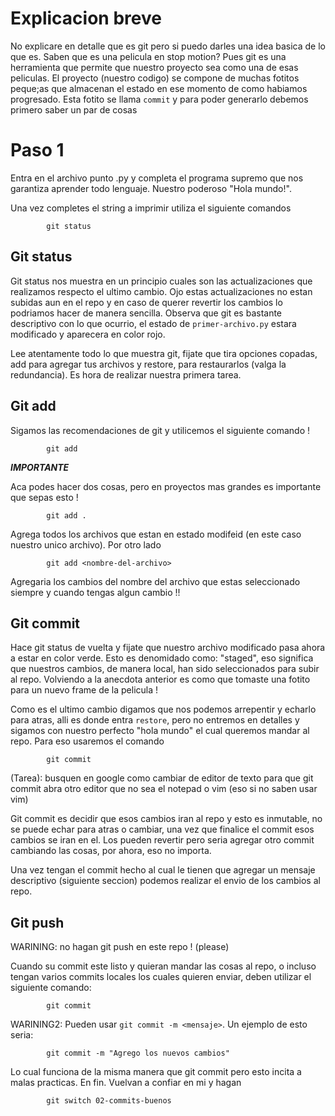 # Explicacion breve

No explicare en detalle que es git pero si puedo darles una idea basica de lo que es. Saben que es una pelicula en stop motion? Pues git es una herramienta que permite que nuestro proyecto sea como una de esas peliculas. El proyecto (nuestro codigo) se compone de muchas fotitos peque;as que almacenan el estado en ese momento de como habiamos progresado. Esta fotito se llama `commit` y para poder generarlo debemos primero saber un par de cosas 

# Paso 1 

Entra en el archivo punto .py y completa el programa supremo que nos garantiza aprender todo lenguaje. Nuestro poderoso "Hola mundo!". 

Una vez completes el string a imprimir utiliza el siguiente comandos 

            git status

## Git status

Git status nos muestra en un principio cuales son las actualizaciones que realizamos respecto el ultimo cambio. Ojo estas actualizaciones no estan subidas aun en el repo y en caso de querer revertir los cambios lo podriamos hacer de manera sencilla. Observa que git es bastante descriptivo con lo que ocurrio, el estado de `primer-archivo.py` estara modificado y aparecera en color rojo.

Lee atentamente todo lo que muestra git, fijate que tira opciones copadas, add para agregar tus archivos y restore, para restaurarlos (valga la redundancia). Es hora de realizar nuestra primera tarea. 

## Git add 

Sigamos las recomendaciones de git y utilicemos el siguiente comando ! 

            git add 

***IMPORTANTE***

Aca podes hacer dos cosas, pero en proyectos mas grandes es importante que sepas esto !

            git add . 

Agrega todos los archivos que estan en estado modifeid (en este caso nuestro unico archivo). Por otro lado 

            git add <nombre-del-archivo>

Agregaria los cambios del nombre del archivo que estas seleccionado siempre y cuando tengas algun cambio !! 

## Git commit 

Hace git status de vuelta y fijate que nuestro archivo modificado pasa ahora a estar en color verde. Esto es denomidado como: "staged", eso significa que nuestros cambios, de manera local, han sido seleccionados para subir al repo. Volviendo a la anecdota anterior es como que tomaste una fotito para un nuevo frame de la pelicula ! 

Como es el ultimo cambio digamos que nos podemos arrepentir y echarlo para atras, alli es donde entra `restore`, pero no entremos en detalles y sigamos con nuestro perfecto "hola mundo" el cual queremos mandar al repo. Para eso usaremos el comando 

            git commit 

(Tarea): busquen en google como cambiar de editor de texto para que git commit abra otro editor que no sea el notepad o vim (eso si no saben usar vim)

Git commit es decidir que esos cambios iran al repo y esto es inmutable, no se puede echar para atras o cambiar, una vez que finalice el commit esos cambios se iran en el. Los pueden revertir pero seria agregar otro commit cambiando las cosas, por ahora, eso no importa. 

Una vez tengan el commit hecho al cual le tienen que agregar un mensaje descriptivo (siguiente seccion) podemos realizar el envio de los cambios al repo.

## Git push 

WARINING: no hagan git push en este repo ! (please)

Cuando su commit este listo y quieran mandar las cosas al repo, o incluso tengan varios commits locales los cuales quieren enviar, deben utilizar el siguiente comando: 
        
            git commit 

WARINING2: Pueden usar `git commit -m <mensaje>`. Un ejemplo de esto seria:

            git commit -m "Agrego los nuevos cambios"

Lo cual funciona de la misma manera que git commit pero esto incita a malas practicas. En fin. Vuelvan a confiar en mi y hagan
        
            git switch 02-commits-buenos 



